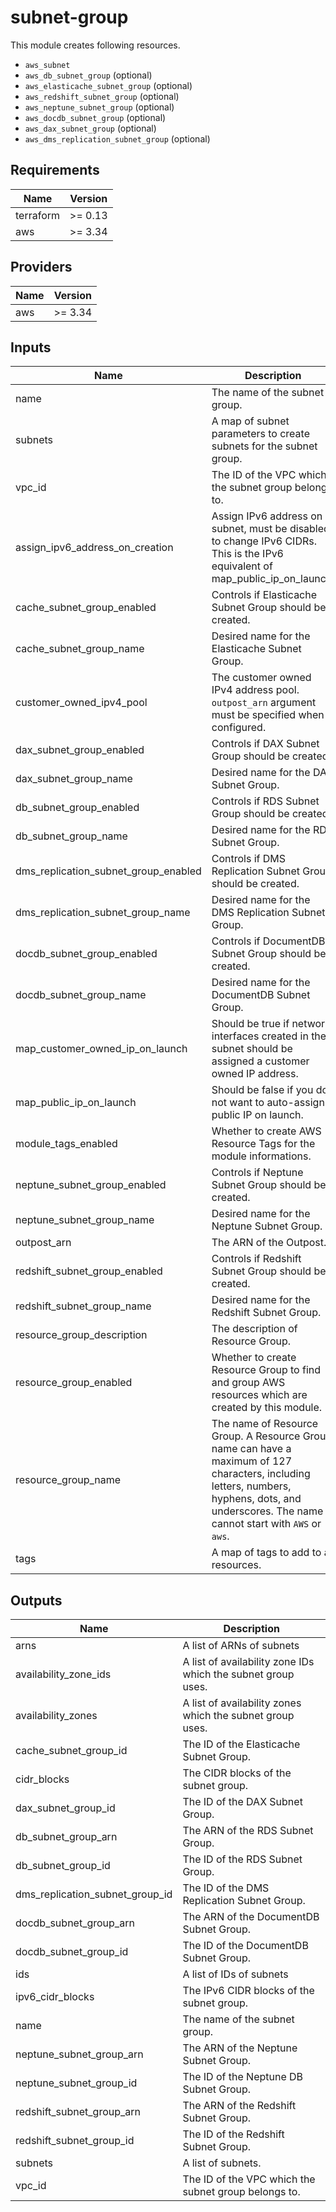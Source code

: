 # subnet-group

This module creates following resources.

- `aws_subnet`
- `aws_db_subnet_group` (optional)
- `aws_elasticache_subnet_group` (optional)
- `aws_redshift_subnet_group` (optional)
- `aws_neptune_subnet_group` (optional)
- `aws_docdb_subnet_group` (optional)
- `aws_dax_subnet_group` (optional)
- `aws_dms_replication_subnet_group` (optional)

<!-- BEGINNING OF PRE-COMMIT-TERRAFORM DOCS HOOK -->
## Requirements

| Name | Version |
|------|---------|
| terraform | >= 0.13 |
| aws | >= 3.34 |

## Providers

| Name | Version |
|------|---------|
| aws | >= 3.34 |

## Inputs

| Name | Description | Type | Default | Required |
|------|-------------|------|---------|:--------:|
| name | The name of the subnet group. | `string` | n/a | yes |
| subnets | A map of subnet parameters to create subnets for the subnet group. | `map(map(any))` | n/a | yes |
| vpc\_id | The ID of the VPC which the subnet group belongs to. | `string` | n/a | yes |
| assign\_ipv6\_address\_on\_creation | Assign IPv6 address on subnet, must be disabled to change IPv6 CIDRs. This is the IPv6 equivalent of map\_public\_ip\_on\_launch. | `bool` | `false` | no |
| cache\_subnet\_group\_enabled | Controls if Elasticache Subnet Group should be created. | `bool` | `false` | no |
| cache\_subnet\_group\_name | Desired name for the Elasticache Subnet Group. | `string` | `""` | no |
| customer\_owned\_ipv4\_pool | The customer owned IPv4 address pool. `outpost_arn` argument must be specified when configured. | `string` | `""` | no |
| dax\_subnet\_group\_enabled | Controls if DAX Subnet Group should be created. | `bool` | `false` | no |
| dax\_subnet\_group\_name | Desired name for the DAX Subnet Group. | `string` | `""` | no |
| db\_subnet\_group\_enabled | Controls if RDS Subnet Group should be created. | `bool` | `false` | no |
| db\_subnet\_group\_name | Desired name for the RDS Subnet Group. | `string` | `""` | no |
| dms\_replication\_subnet\_group\_enabled | Controls if DMS Replication Subnet Group should be created. | `bool` | `false` | no |
| dms\_replication\_subnet\_group\_name | Desired name for the DMS Replication Subnet Group. | `string` | `""` | no |
| docdb\_subnet\_group\_enabled | Controls if DocumentDB Subnet Group should be created. | `bool` | `false` | no |
| docdb\_subnet\_group\_name | Desired name for the DocumentDB Subnet Group. | `string` | `""` | no |
| map\_customer\_owned\_ip\_on\_launch | Should be true if network interfaces created in the subnet should be assigned a customer owned IP address. | `bool` | `false` | no |
| map\_public\_ip\_on\_launch | Should be false if you do not want to auto-assign public IP on launch. | `bool` | `false` | no |
| module\_tags\_enabled | Whether to create AWS Resource Tags for the module informations. | `bool` | `true` | no |
| neptune\_subnet\_group\_enabled | Controls if Neptune Subnet Group should be created. | `bool` | `false` | no |
| neptune\_subnet\_group\_name | Desired name for the Neptune Subnet Group. | `string` | `""` | no |
| outpost\_arn | The ARN of the Outpost. | `string` | `""` | no |
| redshift\_subnet\_group\_enabled | Controls if Redshift Subnet Group should be created. | `bool` | `false` | no |
| redshift\_subnet\_group\_name | Desired name for the Redshift Subnet Group. | `string` | `""` | no |
| resource\_group\_description | The description of Resource Group. | `string` | `"Managed by Terraform."` | no |
| resource\_group\_enabled | Whether to create Resource Group to find and group AWS resources which are created by this module. | `bool` | `true` | no |
| resource\_group\_name | The name of Resource Group. A Resource Group name can have a maximum of 127 characters, including letters, numbers, hyphens, dots, and underscores. The name cannot start with `AWS` or `aws`. | `string` | `""` | no |
| tags | A map of tags to add to all resources. | `map(string)` | `{}` | no |

## Outputs

| Name | Description |
|------|-------------|
| arns | A list of ARNs of subnets |
| availability\_zone\_ids | A list of availability zone IDs which the subnet group uses. |
| availability\_zones | A list of availability zones which the subnet group uses. |
| cache\_subnet\_group\_id | The ID of the Elasticache Subnet Group. |
| cidr\_blocks | The CIDR blocks of the subnet group. |
| dax\_subnet\_group\_id | The ID of the DAX Subnet Group. |
| db\_subnet\_group\_arn | The ARN of the RDS Subnet Group. |
| db\_subnet\_group\_id | The ID of the RDS Subnet Group. |
| dms\_replication\_subnet\_group\_id | The ID of the DMS Replication Subnet Group. |
| docdb\_subnet\_group\_arn | The ARN of the DocumentDB Subnet Group. |
| docdb\_subnet\_group\_id | The ID of the DocumentDB Subnet Group. |
| ids | A list of IDs of subnets |
| ipv6\_cidr\_blocks | The IPv6 CIDR blocks of the subnet group. |
| name | The name of the subnet group. |
| neptune\_subnet\_group\_arn | The ARN of the Neptune Subnet Group. |
| neptune\_subnet\_group\_id | The ID of the Neptune DB Subnet Group. |
| redshift\_subnet\_group\_arn | The ARN of the Redshift Subnet Group. |
| redshift\_subnet\_group\_id | The ID of the Redshift Subnet Group. |
| subnets | A list of subnets. |
| vpc\_id | The ID of the VPC which the subnet group belongs to. |

<!-- END OF PRE-COMMIT-TERRAFORM DOCS HOOK -->

